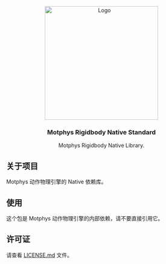 <div align="center">
  <a href="https://www.motphys.com/">
    <img src="https://www.motphys.com/img/logo.868c1b7b.svg" alt="Logo" width="300" >
  </a>
  <h3 align="center">Motphys Rigidbody Native Standard</h3>
  <p align="center">
    Motphys Rigidbody Native Library.
  </p>
</div>

## 关于项目

Motphys 动作物理引擎的 Native 依赖库。

## 使用

这个包是 Motphys 动作物理引擎的内部依赖，请不要直接引用它。

## 许可证

请查看 [LICENSE.md](LICENSE.md) 文件。
